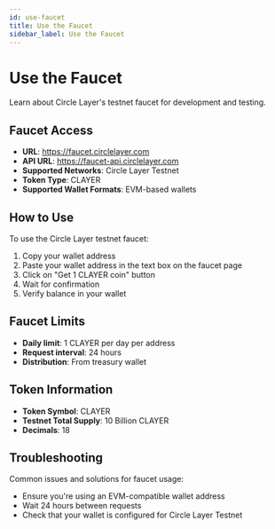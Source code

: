 ```yaml
---
id: use-faucet
title: Use the Faucet
sidebar_label: Use the Faucet
---
```


# Use the Faucet

Learn about Circle Layer's testnet faucet for development and testing.

## Faucet Access

- **URL**: https://faucet.circlelayer.com
- **API URL**: https://faucet-api.circlelayer.com
- **Supported Networks**: Circle Layer Testnet
- **Token Type**: CLAYER
- **Supported Wallet Formats**: EVM-based wallets

## How to Use

To use the Circle Layer testnet faucet:

1. Copy your wallet address
2. Paste your wallet address in the text box on the faucet page
3. Click on "Get 1 CLAYER coin" button
4. Wait for confirmation
5. Verify balance in your wallet

## Faucet Limits

- **Daily limit**: 1 CLAYER per day per address
- **Request interval**: 24 hours
- **Distribution**: From treasury wallet

## Token Information

- **Token Symbol**: CLAYER
- **Testnet Total Supply**: 10 Billion CLAYER
- **Decimals**: 18

## Troubleshooting

Common issues and solutions for faucet usage:

- Ensure you're using an EVM-compatible wallet address
- Wait 24 hours between requests
- Check that your wallet is configured for Circle Layer Testnet